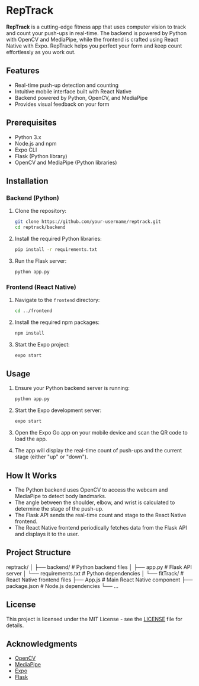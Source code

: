 # RepTrack

**RepTrack** is a cutting-edge fitness app that uses computer vision to track and count your push-ups in real-time. The backend is powered by Python with OpenCV and MediaPipe, while the frontend is crafted using React Native with Expo. RepTrack helps you perfect your form and keep count effortlessly as you work out.

## Features

- Real-time push-up detection and counting
- Intuitive mobile interface built with React Native
- Backend powered by Python, OpenCV, and MediaPipe
- Provides visual feedback on your form

## Prerequisites

- Python 3.x
- Node.js and npm
- Expo CLI
- Flask (Python library)
- OpenCV and MediaPipe (Python libraries)

## Installation

### Backend (Python)
1. Clone the repository:
    ```bash
    git clone https://github.com/your-username/reptrack.git
    cd reptrack/backend
    ```

2. Install the required Python libraries:
    ```bash
    pip install -r requirements.txt
    ```

3. Run the Flask server:
    ```bash
    python app.py
    ```

### Frontend (React Native)
1. Navigate to the `frontend` directory:
    ```bash
    cd ../frontend
    ```

2. Install the required npm packages:
    ```bash
    npm install
    ```

3. Start the Expo project:
    ```bash
    expo start
    ```

## Usage

1. Ensure your Python backend server is running:
    ```bash
    python app.py
    ```

2. Start the Expo development server:
    ```bash
    expo start
    ```

3. Open the Expo Go app on your mobile device and scan the QR code to load the app.

4. The app will display the real-time count of push-ups and the current stage (either "up" or "down").

## How It Works

- The Python backend uses OpenCV to access the webcam and MediaPipe to detect body landmarks.
- The angle between the shoulder, elbow, and wrist is calculated to determine the stage of the push-up.
- The Flask API sends the real-time count and stage to the React Native frontend.
- The React Native frontend periodically fetches data from the Flask API and displays it to the user.

## Project Structure
reptrack/
│
├── backend/ # Python backend files
│ ├── app.py # Flask API server
│ └── requirements.txt # Python dependencies
│
└── fitTrack/ # React Native frontend files
├── App.js # Main React Native component
├── package.json # Node.js dependencies
└── ...


## License

This project is licensed under the MIT License - see the [LICENSE](LICENSE) file for details.

## Acknowledgments
- [OpenCV](https://opencv.org/)
- [MediaPipe](https://mediapipe.dev/)
- [Expo](https://expo.dev/)
- [Flask](https://flask.palletsprojects.com/)
